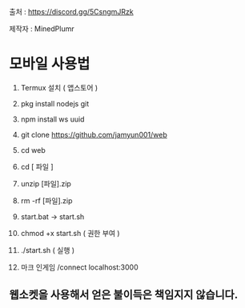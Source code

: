 출처 : https://discord.gg/5CsngmJRzk

제작자 : MinedPlumr

# 모바일 사용법

1. Termux 설치 ( 앱스토어 )

2. pkg install nodejs git

3. npm install ws uuid

4. git clone https://github.com/jamyun001/web

5. cd web

6. cd [ 파일 ]

7. unzip [파일].zip

8. rm -rf [파일].zip

9. start.bat -> start.sh

10. chmod +x start.sh ( 권한 부여 )

11. ./start.sh ( 실행 )

12. 마크 인게임 /connect localhost:3000

## 웹소켓을 사용해서 얻은 불이득은 책임지지 않습니다.
